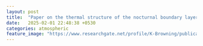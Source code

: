 ```yaml
---
layout: post
title:  "Paper on the thermal structure of the nocturnal boundary layer"
date:   2025-02-01 22:48:38 +0530
categories: atmospheric
feature_image: "https://www.researchgate.net/profile/K-Browning/publication/253435531/figure/fig1/AS:671527674585104@1537116082429/Diurnal-evolution-of-an-idealized-boundary-layer-from-Stull-1988.ppm"
---
```

